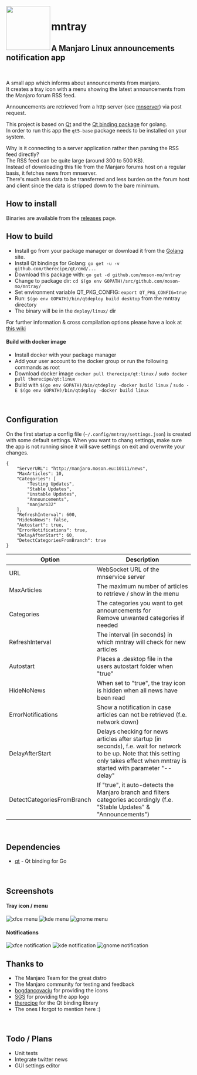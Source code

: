 <img src="https://raw.githubusercontent.com/moson-mo/mntray/master/assets/images/mntray.png?inline=true"  align="left" width="120" />

# mntray
## A Manjaro Linux announcements notification app
</br>

A small app which informs about announcements from manjaro.\
It creates a tray icon with a menu showing the latest announcements from the Manjaro forum RSS feed.

Announcements are retrieved from a http server (see [mnserver](https://github.com/moson-mo/mnserver/)) via post request.

This project is based on [Qt](https://www.qt.io) and the [Qt binding package](https://github.com/therecipe/qt) for golang.\
In order to run this app the `qt5-base` package needs to be installed on your system.

Why is it connecting to a server application rather then parsing the RSS feed directly?\
The RSS feed can be quite large (around 300 to 500 KB).\
Instead of downloading this file from the Manjaro forums host on a regular basis, it fetches news from mnserver.\
There's much less data to be transferred and less burden on the forum host and client since the data is stripped down to the bare minimum.
</br>

## How to install

Binaries are available from the [releases](https://github.com/moson-mo/mntray/releases) page.
</br>

## How to build

* Install go from your package manager or download it from the [Golang](https://golang.org/dl/) site. 
* Install Qt bindings for Golang: `go get -u -v github.com/therecipe/qt/cmd/...`
* Download this package with: `go get -d github.com/moson-mo/mntray`
* Change to package dir: `cd $(go env GOPATH)/src/github.com/moson-mo/mntray/`
* Set environment variable QT_PKG_CONFIG: `export QT_PKG_CONFIG=true`
* Run: `$(go env GOPATH)/bin/qtdeploy build desktop` from the mntray directory
* The binary will be in the `deploy/linux/` dir

For further information & cross compilation options please have a look at [this wiki](https://github.com/therecipe/qt/wiki)

#### Build with docker image

* Install docker with your package manager
* Add your user account to the docker group or run the following commands as root
* Download docker image `docker pull therecipe/qt:linux` / `sudo docker pull therecipe/qt:linux`
* Build with `$(go env GOPATH)/bin/qtdeploy -docker build linux` / `sudo -E $(go env GOPATH)/bin/qtdeploy -docker build linux`
</br>

## Configuration

On the first startup a config file (`~/.config/mntray/settings.json`) is created with some default settings.
When you want to chang settings, make sure the app is not running since it will save settings on exit and overwrite your changes.

```
{
	"ServerURL": "http://manjaro.moson.eu:10111/news",
	"MaxArticles": 10,
	"Categories": [
		"Testing Updates",
		"Stable Updates",
		"Unstable Updates",
		"Announcements",
		"manjaro32"
	],
	"RefreshInterval": 600,
	"HideNoNews": false,
	"Autostart": true,
	"ErrorNotifications": true,
	"DelayAfterStart": 60,
	"DetectCategoriesFromBranch": true
}
```

Option | Description
--- | ---
URL| WebSocket URL of the mnservice server|
MaxArticles| The maximum number of articles to retrieve / show in the menu|
Categories| The categories you want to get announcements for</br>Remove unwanted categories if needed|
RefreshInterval| The interval (in seconds) in which mntray will check for new articles|
Autostart| Places a .desktop file in the users autostart folder when "true"|
HideNoNews| When set to "true", the tray icon is hidden when all news have been read|
ErrorNotifications| Show a notification in case articles can not be retrieved (f.e. network down)|
DelayAfterStart| Delays checking for news articles after startup (in seconds), f.e. wait for network to be up. Note that this setting only takes effect when mntray is started with parameter "--delay"|
DetectCategoriesFromBranch| If "true", it auto-detects the Manjaro branch and filters categories accordingly (f.e. "Stable Updates" & "Announcements")|

</br>

## Dependencies

* [qt](https://github.com/therecipe/qt) - Qt binding for Go
</br>

## Screenshots

#### Tray icon / menu

![xfce menu](https://github.com/moson-mo/mntray/raw/master/screenshots/xfce_menu.png?inline=true)
![kde menu](https://github.com/moson-mo/mntray/raw/master/screenshots/kde_menu.png?inline=true)
![gnome menu](https://github.com/moson-mo/mntray/raw/master/screenshots/gnome_menu.png?inline=true)

#### Notifications

![xfce notification](https://github.com/moson-mo/mntray/raw/master/screenshots/xfce_notification.png?inline=true)
![kde notification](https://github.com/moson-mo/mntray/raw/master/screenshots/kde_notification.png?inline=true)
![gnome notification](https://github.com/moson-mo/mntray/raw/master/screenshots/gnome_notification.png?inline=true)
</br>

## Thanks to

* The Manjaro Team for the great distro
* The Manjaro community for testing and feedback
* [bogdancovaciu](https://github.com/bogdancovaciu) for providing the icons
* [SGS](https://github.com/sgse) for providing the app logo
* [therecipe](https://github.com/therecipe) for the Qt binding library
* The ones I forgot to mention here :)
</br>

## Todo / Plans

* Unit tests
* Integrate twitter news
* GUI settings editor
